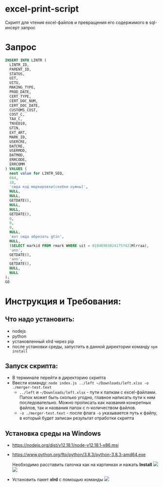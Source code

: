 # excel-print-script
Скрипт для чтения excel-файлов и превращения его содержимого в sql-инсерт запрос

# Запрос
```sql
INSERT INTO LINTR (
  LINTR_ID, 
  PARENT_ID, 
  STATUS, 
  UIT, 
  UITU, 
  MAKING_TYPE, 
  PROD_DATE, 
  CERT_TYPE, 
  CERT_DOC_NUM, 
  CERT_DOC_DATE, 
  CUSTOMS_COST, 
  COST_C, 
  TAX_C, 
  TNVED10, 
  GTIN, 
  EXT_ART, 
  MARK_ID, 
  USERCRE, 
  DATCRE, 
  USERMOD, 
  DATMOD, 
  ERRCODE, 
  ERRCOMM
) VALUES (
  next value for LINTR_SEQ, 
  664, 
  10, 
  'сюда код маркировки(скобки нужны)', 
  NULL, 
  NULL, 
  GETDATE(), 
  NULL,
  NULL, 
  GETDATE(), 
  0, 
  0, 
  0, 
  NULL, 
  'вот сюда обрезать gtin', 
  NULL, 
  (SELECT markid FROM rmark WHERE uit = 010469030241757421Mlrraa), 
  'ann', 
  GETDATE(), 
  'ann', 
  GETDATE(), 
  NULL, 
  NULL
);
GO
```

# Инструкция и Требования:
## Что надо установить:
- nodejs
- python
- установленный xlrd через pip
- после установки среды, запустить в данной директории команду `npm install`

## Запуск скрипта:
- В терминале перейти в директорию скрипта
- Ввести команду: `node index.js ../left ~/Downloads/left.xlsx -o ./merger-test.text`
  - `../left` и `~/Downloads/left.xlsx` - пути к папкам с excel-файлами. Папок может быть сколько угодно, главное написать пути к ним последовательно. Можно прописать как названия конкретных файлов, так и названия папок с n-количеством файлов.
  - `-o ./merger-test.text` - после флага `-o` указывается путь к файлу, в который будет записан результат отработки скрипта

## Установка среды на Windows
- https://nodejs.org/dist/v12.18.1/node-v12.18.1-x86.msi
- https://www.python.org/ftp/python/3.8.3/python-3.8.3-amd64.exe

  Необходимо расставить галочка как на картинках и нажать **Install**
  ![](https://i.imgur.com/IiNVYMT.png)
  ![](https://i.imgur.com/XGK8riW.png)
- Установить пакет **xlrd** с помощью команды
  ![](https://i.imgur.com/a4esFR8.png)